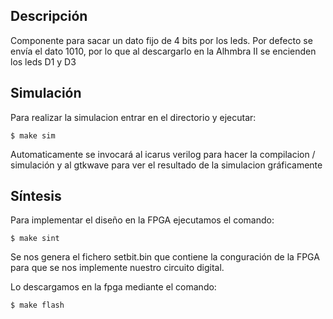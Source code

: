 ## Descripción
Componente para sacar un dato fijo de 4 bits por los leds. Por defecto se envía el dato 1010, por lo que al descargarlo en la Alhmbra II se encienden los leds D1 y D3

## Simulación

Para realizar la simulacion entrar en el directorio y ejecutar:

`$ make sim`

Automaticamente se invocará al icarus verilog para hacer la compilacion / simulación y al gtkwave para ver el resultado de la simulacion gráficamente

## Síntesis

Para implementar el diseño en la FPGA ejecutamos el comando:

`$ make sint`

Se nos genera el fichero setbit.bin que contiene la conguración de la FPGA para que se nos implemente nuestro circuito digital.

Lo descargamos en la fpga mediante el comando:

`$ make flash`
